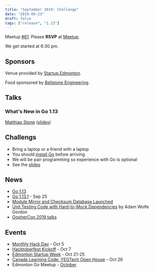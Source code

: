 ```yaml
---
title: "September 2019: Challenge"
date: "2019-09-23"
draft: false
tags: ["release", "1.13"]
---
```

Meetup [#61](https://github.com/edmontongo/presentations/issues/102). Please **RSVP** at [Meetup](https://www.meetup.com/startupedmonton/events/bclwwpyzmbfc/).

We get started at 6:30 pm.

## Sponsors

Venue provided by [Startup Edmonton](https://www.startupedmonton.com/).

Food sponsored by [Bellstone Engineering](https://bellstone.ca/).

## Talks

### What's New in Go 1.13

[Matthias Stone](https://github.com/matthias-stone) ([slides](https://github.com/edmontongo/presentations/tree/main/2019-09/go1.13.slide))

## Challengs

- Bring a laptop or a friend with a laptop
- You should [install Go](https://golang.org/doc/install) before arriving
- We will be pair programming so experience with Go is optional
- See the [slides](https://github.com/edmontongo/presentations/tree/main/2019-09/pizza-challenge/pizza.slide)

## News

- [Go 1.13](https://blog.golang.org/go1.13)
- [Go 1.13.1](https://groups.google.com/d/msg/golang-announce/7BsbaGsVTQ4/rNEvcwK3BgAJ) - Sep 25
- [Module Mirror and Checksum Database Launched](https://blog.golang.org/module-mirror-launch)
- [Unit Testing Code with Hard-to-Mock Dependencies](https://www.youtube.com/watch?v=lRrqj0Jjh0M) by Adam Wolfe Gordon
- [GopherCon 2019 talks](https://www.youtube.com/playlist?list=PL2ntRZ1ySWBdDyspRTNBIKES1Y-P__59_)

## Events

- [Monthly Hack Day](https://www.meetup.com/startupedmonton/events/zzmphryznbhb/) - Oct 5
- [Hacktoberfest Kickoff](https://www.eventbrite.ca/e/hacktoberfest-yeg-2019-kickoff-tickets-73652983055) - Oct 7
- [Edmonton Startup Week](https://www.edmontonstartupweek.com/) - Oct 21-25
- [Canada Learning Code: YEGTech Open House](https://www.eventbrite.ca/e/ladies-learning-code-yegtech-open-house-for-all-ages-edmonton-registration-68207615815) - Oct 26
- Edmonton Go Meetup - [October](/meetup/2019-10/)
